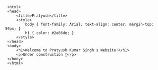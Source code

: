 <!DOCTYPE html>
     <html>
     <head>
         <title>Pratyush</title>
         <style>
             body { font-family: Arial; text-align: center; margin-top: 50px; }
             h1 { color: #2e86de; }
         </style>
     </head>
     <body>
         <h1>Welcome to Pratyush Kumar Singh's Website!</h1>
         <p>Under construction 🚧</p>
     </body>
     </html>
